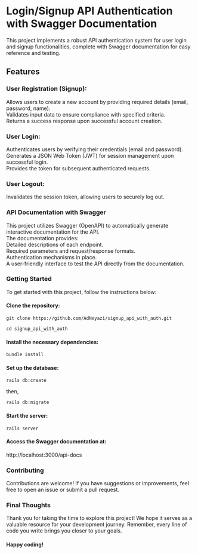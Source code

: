 # Login/Signup API Authentication with Swagger Documentation     

This project implements a robust API authentication system for user login and signup functionalities, complete with Swagger documentation for easy reference and testing.

## Features
### User Registration (Signup):

Allows users to create a new account by providing required details (email, password, name).   
Validates input data to ensure compliance with specified criteria.   
Returns a success response upon successful account creation.  
### User Login:

Authenticates users by verifying their credentials (email and password).   
Generates a JSON Web Token (JWT) for session management upon successful login.   
Provides the token for subsequent authenticated requests.   
### User Logout:

Invalidates the session token, allowing users to securely log out.    
### API Documentation with Swagger
This project utilizes Swagger (OpenAPI) to automatically generate interactive documentation for the API.   
The documentation provides:   
Detailed descriptions of each endpoint.  
Required parameters and request/response formats.   
Authentication mechanisms in place.   
A user-friendly interface to test the API directly from the documentation.   

### Getting Started
To get started with this project, follow the instructions below:

#### Clone the repository:

`git clone https://github.com/AdNeyazi/signup_api_with_auth.git`   

`cd signup_api_with_auth`   

#### Install the necessary dependencies:

`bundle install`   

#### Set up the database:

`rails db:create`

then,   

`rails db:migrate`    

#### Start the server:


`rails server`     

#### Access the Swagger documentation at:


http://localhost:3000/api-docs   

### Contributing
Contributions are welcome! If you have suggestions or improvements, feel free to open an issue or submit a pull request.    

### Final Thoughts    

Thank you for taking the time to explore this project! We hope it serves as a valuable resource for your development journey. Remember, every line of code you write brings you closer to your goals.    
#### Happy coding!


